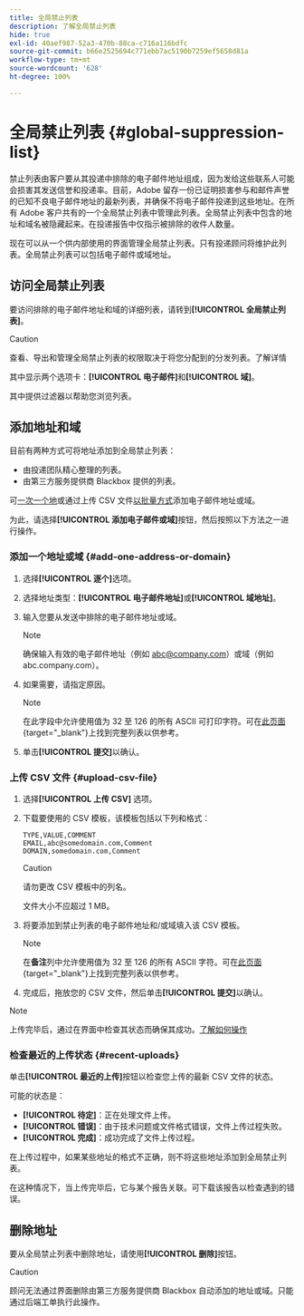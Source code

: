```yaml
---
title: 全局禁止列表
description: 了解全局禁止列表
hide: true
exl-id: 40aef987-52a3-470b-88ca-c716a116bdfc
source-git-commit: b66e2525694c771ebb7ac5190b7259ef5658d81a
workflow-type: tm+mt
source-wordcount: '628'
ht-degree: 100%

---
```


# 全局禁止列表 {#global-suppression-list}

禁止列表由客户要从其投递中排除的电子邮件地址组成，因为发给这些联系人可能会损害其发送信誉和投递率。目前，Adobe 留存一份已证明损害参与和邮件声誉的已知不良电子邮件地址的最新列表，并确保不将电子邮件投递到这些地址。在所有 Adobe 客户共有的一个全局禁止列表中管理此列表。全局禁止列表中包含的地址和域名被隐藏起来。在投递报告中仅指示被排除的收件人数量。

现在可以从一个供内部使用的界面管理全局禁止列表。只有投递顾问将维护此列表。全局禁止列表可以包括电子邮件或域地址。

## 访问全局禁止列表

要访问排除的电子邮件地址和域的详细列表，请转到&#x200B;**[!UICONTROL 全局禁止列表]**。

>[!CAUTION]
>
>查看、导出和管理全局禁止列表的权限取决于将您分配到的分发列表。了解详情

其中显示两个选项卡：**[!UICONTROL 电子邮件]**&#x200B;和&#x200B;**[!UICONTROL 域]**。

其中提供过滤器以帮助您浏览列表。

## 添加地址和域

目前有两种方式可将地址添加到全局禁止列表：

* 由投递团队精心整理的列表。
* 由第三方服务提供商 Blackbox 提供的列表。

可[一次一个地](#add-one-address-or-domain)或通过上传 CSV 文件[以批量方式](#upload-csv-file)添加电子邮件地址或域。

为此，请选择&#x200B;**[!UICONTROL 添加电子邮件或域]**&#x200B;按钮，然后按照以下方法之一进行操作。

### 添加一个地址或域 {#add-one-address-or-domain}

1. 选择&#x200B;**[!UICONTROL 逐个]**&#x200B;选项。

1. 选择地址类型：**[!UICONTROL 电子邮件地址]**&#x200B;或&#x200B;**[!UICONTROL 域地址]**。

1. 输入您要从发送中排除的电子邮件地址或域。

   >[!NOTE]
   >
   >确保输入有效的电子邮件地址（例如 abc@company.com）或域（例如 abc.company.com）。

1. 如果需要，请指定原因。

   >[!NOTE]
   >
   >在此字段中允许使用值为 32 至 126 的所有 ASCII 可打印字符。可在[此页面](https://en.wikipedia.org/wiki/Wikipedia:ASCII#ASCII_printable_characters){target="_blank"}上找到完整列表以供参考。

1. 单击&#x200B;**[!UICONTROL 提交]**&#x200B;以确认。

### 上传 CSV 文件 {#upload-csv-file}

1. 选择&#x200B;**[!UICONTROL 上传 CSV]** 选项。

1. 下载要使用的 CSV 模板，该模板包括以下列和格式：

   ```
   TYPE,VALUE,COMMENT
   EMAIL,abc@somedomain.com,Comment
   DOMAIN,somedomain.com,Comment
   ```

   >[!CAUTION]
   >
   >请勿更改 CSV 模板中的列名。
   >
   >文件大小不应超过 1 MB。

1. 将要添加到禁止列表的电子邮件地址和/或域填入该 CSV 模板。

   >[!NOTE]
   >
   >在&#x200B;**备注**&#x200B;列中允许使用值为 32 至 126 的所有 ASCII 字符。可在[此页面](https://en.wikipedia.org/wiki/Wikipedia:ASCII#ASCII_printable_characters){target="_blank"}上找到完整列表以供参考。

1. 完成后，拖放您的 CSV 文件，然后单击&#x200B;**[!UICONTROL 提交]**&#x200B;以确认。

>[!NOTE]
>
>上传完毕后，通过在界面中检查其状态而确保其成功。[了解如何操作](#recent-uploads)

### 检查最近的上传状态 {#recent-uploads}

单击&#x200B;**[!UICONTROL 最近的上传]**&#x200B;按钮以检查您上传的最新 CSV 文件的状态。

可能的状态是：

* **[!UICONTROL 待定]**：正在处理文件上传。
* **[!UICONTROL 错误]**：由于技术问题或文件格式错误，文件上传过程失败。
* **[!UICONTROL 完成]**：成功完成了文件上传过程。

在上传过程中，如果某些地址的格式不正确，则不将这些地址添加到全局禁止列表。

在这种情况下，当上传完毕后，它与某个报告关联。可下载该报告以检查遇到的错误。

## 删除地址

要从全局禁止列表中删除地址，请使用&#x200B;**[!UICONTROL 删除]**&#x200B;按钮。

>[!CAUTION]
>
>顾问无法通过界面删除由第三方服务提供商 Blackbox 自动添加的地址或域。只能通过后端工单执行此操作。
